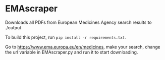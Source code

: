 # EMAscraper
Downloads all PDFs from European Medicines Agency search results to ./output

To build this project, run `pip install -r requirements.txt`.

Go to https://www.ema.europa.eu/en/medicines, make your search, change the url variable in EMAscraper.py and run it to start downloading.


